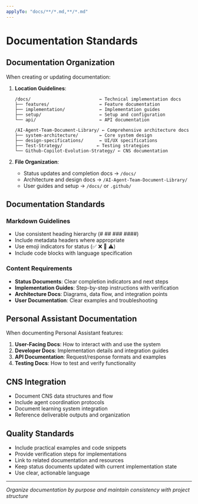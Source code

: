 ```yaml
---
applyTo: "docs/**/*.md,**/*.md"
---
```


# Documentation Standards

## Documentation Organization

When creating or updating documentation:

1. **Location Guidelines**:
   ```
   /docs/                          ← Technical implementation docs
   ├── features/                   ← Feature documentation
   ├── implementation/             ← Implementation guides
   ├── setup/                      ← Setup and configuration
   └── api/                        ← API documentation
   
   /AI-Agent-Team-Document-Library/ ← Comprehensive architecture docs
   ├── system-architecture/        ← Core system design
   ├── design-specifications/      ← UI/UX specifications
   ├── Test-Strategy/             ← Testing strategies
   └── Github-Copilot-Evolution-Strategy/ ← CNS documentation
   ```

2. **File Organization**:
   - Status updates and completion docs → `/docs/`
   - Architecture and design docs → `/AI-Agent-Team-Document-Library/`
   - User guides and setup → `/docs/` or `.github/`

## Documentation Standards

### Markdown Guidelines
- Use consistent heading hierarchy (# ## ### ####)
- Include metadata headers where appropriate
- Use emoji indicators for status (✅ ❌ 🚧 ⚠️)
- Include code blocks with language specification

### Content Requirements
- **Status Documents**: Clear completion indicators and next steps
- **Implementation Guides**: Step-by-step instructions with verification
- **Architecture Docs**: Diagrams, data flow, and integration points
- **User Documentation**: Clear examples and troubleshooting

## Personal Assistant Documentation

When documenting Personal Assistant features:

1. **User-Facing Docs**: How to interact with and use the system
2. **Developer Docs**: Implementation details and integration guides
3. **API Documentation**: Request/response formats and examples
4. **Testing Docs**: How to test and verify functionality

## CNS Integration

- Document CNS data structures and flow
- Include agent coordination protocols
- Document learning system integration
- Reference deliverable outputs and organization

## Quality Standards

- Include practical examples and code snippets
- Provide verification steps for implementations
- Link to related documentation and resources
- Keep status documents updated with current implementation state
- Use clear, actionable language

---
*Organize documentation by purpose and maintain consistency with project structure*
